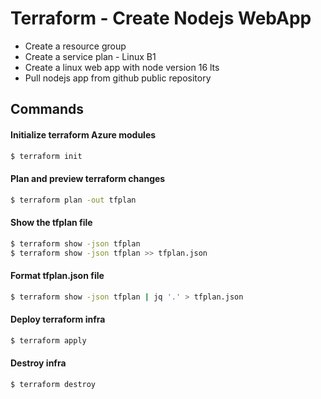 # Terraform - Create Nodejs WebApp 
- Create a resource group 
- Create a service plan - Linux B1 
- Create a linux web app with node version 16 lts
- Pull nodejs app from github public repository

## Commands

#### Initialize terraform Azure modules
```sh
$ terraform init
```

####  Plan and preview terraform changes
```sh
$ terraform plan -out tfplan
```

#### Show the tfplan file
```sh
$ terraform show -json tfplan
$ terraform show -json tfplan >> tfplan.json
```

#### Format tfplan.json file
```sh
$ terraform show -json tfplan | jq '.' > tfplan.json
```

#### Deploy terraform infra
```sh
$ terraform apply
```

#### Destroy infra
```sh
$ terraform destroy
```